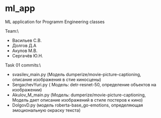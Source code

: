 # ml_app
ML application for Programm Engineering classes

Team:\
- Васильев С.В.
- Долгов Д.А
- Акулов М.В.
- Сергачёв Ю.Н.

Task 01 commits:\
 - svasilev_main.py (Модель dumperize/movie-picture-captioning, описание изображения в стие киносцены)
 - SergachevYuri.py ( Модель: detr-resnet-50, определение объектов на изображении)
 - Akulov_M_main.py (Модель: dumperize/movie-picture-captioning, Модель дает описание изображений в стиле постеров к кино)
 - DolgovD.py (модель roberta-base_go-emotions, определяющая эмоциональную окраску текста)

